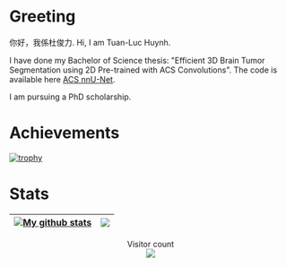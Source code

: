# Greeting
你好，我係杜俊力.
Hi, I am Tuan-Luc Huynh.

I have done my Bachelor of Science thesis: "Efficient 3D Brain Tumor Segmentation using 2D Pre-trained with ACS Convolutions". The code is available here [ACS nnU-Net](https://github.com/LouisDo2108/nnUNet/tree/tuanluc).

I am pursuing a PhD scholarship.

# Achievements
[![trophy](https://github-profile-trophy.vercel.app/?username=LouisDo2108&theme=radical)](https://github.com/LouisDo2108/github-profile-trophy)

# Stats
| <a href="https://github.com/anuraghazra/github-readme-stats"><img align="center" src="https://github-readme-stats-sigma-five.vercel.app/api?username=LouisDo2108&show_icons=true&include_all_commits=true&theme=radical&hide_border=true" alt="My github stats" /></a> | <a href="https://github.com/anuraghazra/github-readme-stats"><img align="center" src="https://github-readme-stats-sigma-five.vercel.app/api/top-langs/?username=LouisDo2108&layout=compact&theme=radical&hide_border=true" /></a> |
| ------------- | ------------- |

<p align="center"> 
  Visitor count<br>
  <img src="https://profile-counter.glitch.me/LouisDo2108/count.svg" />
</p>


